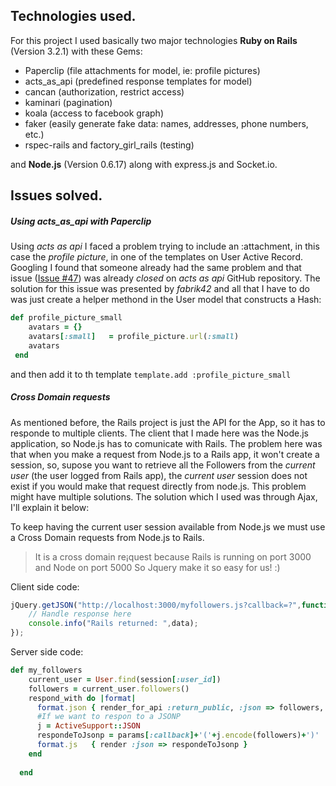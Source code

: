 
## Technologies used.

For this project I used basically two major technologies **Ruby on Rails** (Version 3.2.1) with these Gems:

* Paperclip (file attachments for model, ie: profile pictures)
* acts\_as\_api (predefined response templates for model)
* cancan (authorization, restrict access)
* kaminari (pagination)
* koala (access to facebook graph)
* faker (easily generate fake data: names, addresses, phone numbers, etc.)
* rspec-rails and  factory_girl_rails (testing)

and **Node.js** (Version 0.6.17) along with express.js and Socket.io.

## Issues solved.

##### Using acts_as_api with Paperclip

Using _acts as api_ I faced a problem trying to include an :attachment, in this case the _profile picture_, in one of the templates on User Active Record. Googling I found that someone already had the same problem and that issue ([Issue #47](https://github.com/fabrik42/acts_as_api/issues/47#issuecomment-5545693)) was already _closed_ on _acts as api_ GitHub repository. The solution for this issue was presented by _fabrik42_ and all that I have to do was just create a helper methond in the User model that constructs a Hash:
```ruby
def profile_picture_small
    avatars = {}
    avatars[:small]   = profile_picture.url(:small)
    avatars
 end
```
and then add it to th template `template.add :profile_picture_small`


##### Cross Domain requests

As mentioned before, the Rails project is just the API for the App, so it has to responde to multiple clients. The client that I made here was the Node.js application, so Node.js has to comunicate with Rails. The problem here was that when you make a request from Node.js to a Rails app, it won't create a session, so, supose you want to retrieve all the Followers from the _current user_ (the user logged from Rails app), the _current user_ session does not exist if you would make that request directly from node.js. This problem might have multiple solutions. The solution which I used was through Ajax, I'll explain it below:

To keep having the current user session available from Node.js we must use a Cross Domain requests from Node.js to Rails.
> It is a cross domain re¡quest because Rails is running on port 3000 and Node on port 5000
So Jquery make it so easy for us! :)

Client side code:
```javascript
jQuery.getJSON("http://localhost:3000/myfollowers.js?callback=?",function(data) {
	// Handle response here
	console.info("Rails returned: ",data);
});
```

Server side code:
```ruby
def my_followers
    current_user = User.find(session[:user_id])
    followers = current_user.followers()
    respond_with do |format|
      format.json { render_for_api :return_public, :json => followers, :root => :users }
      #If we want to respon to a JSONP
      j = ActiveSupport::JSON
      respondeToJsonp = params[:callback]+'('+j.encode(followers)+')'
      format.js   { render :json => respondeToJsonp }
    end
    
  end
```

